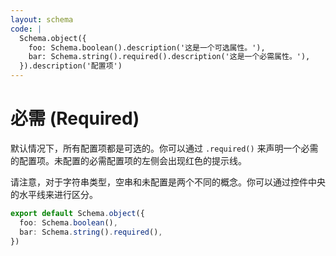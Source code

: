 ```yaml
---
layout: schema
code: |
  Schema.object({
    foo: Schema.boolean().description('这是一个可选属性。'),
    bar: Schema.string().required().description('这是一个必需属性。'),
  }).description('配置项')
---
```


# 必需 (Required)

默认情况下，所有配置项都是可选的。你可以通过 `.required()` 来声明一个必需的配置项。未配置的必需配置项的左侧会出现红色的提示线。

请注意，对于字符串类型，空串和未配置是两个不同的概念。你可以通过控件中央的水平线来进行区分。

```ts
export default Schema.object({
  foo: Schema.boolean(),
  bar: Schema.string().required(),
})
```
